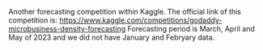 Another forecasting competition within Kaggle.
The official link of this competition is: https://www.kaggle.com/competitions/godaddy-microbusiness-density-forecasting
Forecasting period is March, April and May of 2023 and we did not have January and Febryary data.
